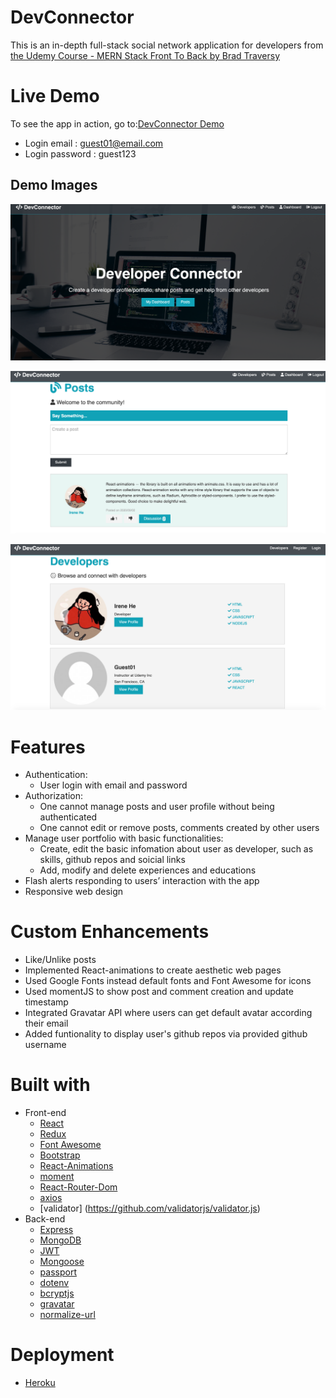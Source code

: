 # DevConnector
This is an in-depth full-stack social network application for developers from [the Udemy Course - MERN Stack Front To Back by Brad Traversy](https://www.udemy.com/course/mern-stack-front-to-back/)
# Live Demo
To see the app in action, go to:[DevConnector Demo](https://dev-connector-web.herokuapp.com/)
- Login email : guest01@email.com
- Login password : guest123
## Demo Images
![Image text](Demo_imgs/demo1.png)

![Image text](Demo_imgs/demo2.png)

![Image text](Demo_imgs/demo3.png)

# Features
- Authentication:
  - User login with email and password
- Authorization:
  - One cannot manage posts and user profile without being authenticated
  - One cannot edit or remove posts, comments created by other users
- Manage user portfolio with basic functionalities:
  - Create, edit the basic infomation about user as developer, such as skills, github repos and soicial links
  - Add, modify and delete experiences and educations
- Flash alerts responding to users’ interaction with the app
- Responsive web design
# Custom Enhancements
- Like/Unlike posts
- Implemented React-animations to create aesthetic web pages
- Used Google Fonts instead default fonts and Font Awesome for icons
- Used momentJS to show post and comment creation and update timestamp
- Integrated Gravatar API where users can get default avatar according their email
- Added funtionality to display user's github repos via provided github username
# Built with
- Front-end
  - [React](https://github.com/facebook/react)
  - [Redux](https://github.com/reduxjs/redux)
  - [Font Awesome](https://fontawesome.com/)
  - [Bootstrap](https://getbootstrap.com/)
  - [React-Animations](https://www.npmjs.com/package/react-animations)
  - [moment](https://momentjs.com/)
  - [React-Router-Dom](https://github.com/ReactTraining/react-router/tree/master/packages/react-router-dom)
  - [axios](https://github.com/axios/axios)
  - [validator] (https://github.com/validatorjs/validator.js)
- Back-end
  - [Express](https://expressjs.com/)
  - [MongoDB](https://www.mongodb.com/)
  - [JWT](https://github.com/auth0/node-jsonwebtoken)
  - [Mongoose](https://mongoosejs.com/)
  - [passport](http://www.passportjs.org/)
  - [dotenv](https://www.npmjs.com/package/dotenv)
  - [bcryptjs](https://www.npmjs.com/package/bcryptjs)
  - [gravatar](https://en.gravatar.com/)
  - [normalize-url](https://www.npmjs.com/package/normalize-url)

# Deployment
- [Heroku](https://heroku.com/)
